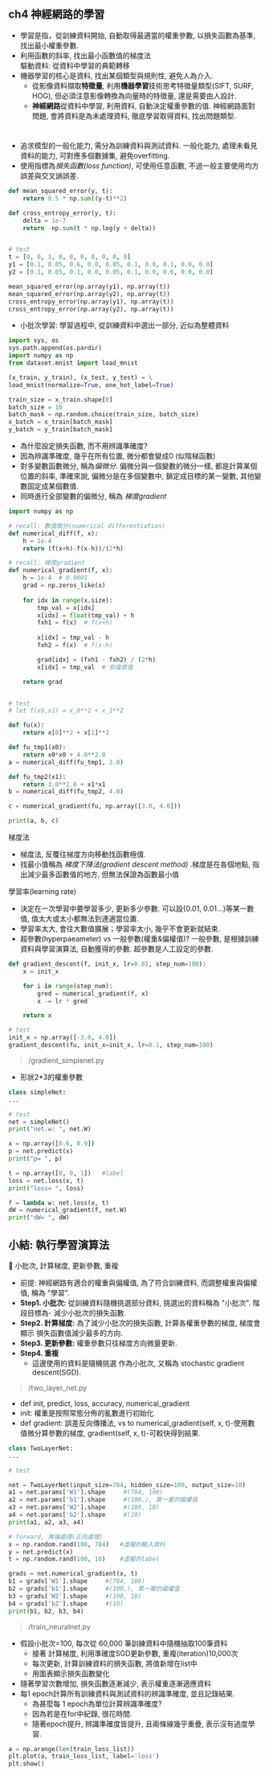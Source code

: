 
## ch4 神經網路的學習    


* 學習是指，從訓練資料開始, 自動取得最適當的權重參數, 以損失函數為基準, 找出最小權重參數.   
* 利用函數的斜率, 找出最小函數值的梯度法    
驅動資料: 從資料中學習的典範轉移       
* 機器學習的核心是資料, 找出某個類型與規則性, 避免人為介入.      
    * 從影像資料擷取**特徵量**, 利用**機器學習**技術思考特徵量類型(SIFT, SURF, HOG), 但必須注意影像轉換為向量時的特徵量, 還是需要由人設計.   
    * **神經網路**從資料中學習, 利用資料, 自動決定權重參數的值. 神經網路面對問題, 會將資料是為未處理資料, 徹底學習取得資料, 找出問題類型.     
#
* 追求模型的一般化能力, 需分為訓練資料與測試資料. 一般化能力, 處理未看見資料的能力, 可對應多個數據集, 避免overfitting.   
* 使用指標為*損失函數(loss function)*, 可使用任意函數, 不過一般主要使用均方誤差與交叉謪誤差.   

```py
def mean_squared_error(y, t):
    return 0.5 * np.sum((y-t)**2)  

def cross_entropy_error(y, t):
    delta = 1e-7
    return -np.sum(t * np.log(y + delta))


# test
t = [0, 0, 1, 0, 0, 0, 0, 0, 0, 0]
y1 = [0.1, 0.05, 0.6, 0.0, 0.05, 0.1, 0.0, 0.1, 0.0, 0.0]
y2 = [0.1, 0.05, 0.1, 0.0, 0.05, 0.1, 0.0, 0.6, 0.0, 0.0]

mean_squared_error(np.array(y1), np.array(t))
mean_squared_error(np.array(y2), np.array(t))
cross_entropy_error(np.array(y1), np.array(t))
cross_entropy_error(np.array(y2), np.array(t))
```

* 小批次學習: 學習過程中, 從訓練資料中選出一部分, 近似為整體資料

```py
import sys, os
sys.path.append(os.pardir)
import numpy as np
from dataset.mnist import load_mnist

(x_train, y_train), (x_test, y_test) = \
load_mnist(normalize=True, one_hot_label=True)

train_size = x_train.shape[0]
batch_size = 10
batch_mask = np.random.choice(train_size, batch_size)
x_batch = x_train[batch_mask]
y_batch = y_train[batch_mask]
```


* 為什麼設定損失函數, 而不用辨識準確度?    
* 因為辨識準確度, 幾乎在所有位置, 微分都會變成0 (似階梯函數)   
* 對多變數函數微分, 稱為*偏微分*. 偏微分與一個變數的微分一樣, 都是計算某個位置的斜率, 準確來說, 偏微分是在多個變數中, 鎖定成目標的某一變數, 其他變數固定成某個數值.    
* 同時進行全部變數的偏微分, 稱為 *梯度gradient*   


```py
import numpy as np

# recall: 數值微分(numerical differentiation)
def numerical_diff(f, x):
    h = 1e-4
    return (f(x+h)-f(x-h))/(2*h)

# recall: 梯度gradient
def numerical_gradient(f, x):
    h = 1e-4  # 0.0001
    grad = np.zeros_like(x)
    
    for idx in range(x.size):
        tmp_val = x[idx]
        x[idx] = float(tmp_val) + h
        fxh1 = f(x)  # f(x+h)
        
        x[idx] = tmp_val - h 
        fxh2 = f(x)  # f(x-h)

        grad[idx] = (fxh1 - fxh2) / (2*h)
        x[idx] = tmp_val  # 恢復原值

    return grad


# test
# let f(x0,x1) = x_0**2 + x_1**2

def fu(x):
    return x[0]**2 + x[1]**2

def fu_tmp1(x0):
    return x0*x0 + 4.0**2.0
a = numerical_diff(fu_tmp1, 3.0)

def fu_tmp2(x1):
    return 3.0**2.0 + x1*x1
b = numerical_diff(fu_tmp2, 4.0)

c = numerical_gradient(fu, np.array([3.0, 4.0]))

print(a, b, c)

```


梯度法
* 梯度法, 反覆往梯度方向移動找函數極值.    
* 找最小值稱為 *梯度下降法(gradient descent method)* .梯度是在各個地點, 指出減少最多函數值的地方, 但無法保證為函數最小值   

學習率(learning rate)
* 決定在一次學習中要學習多少, 更新多少參數. 可以設{0.01, 0.01...}等某一數值, 值太大或太小都無法到達適當位置.     
* 學習率太大, 會往大數值擴展；學習率太小, 幾乎不會更新就結束.   
* 超參數(hyperpaeameter) vs 一般參數(權重&偏權值)? 一般參數, 是根據訓練資料與學習演算法, 自動獲得的參數. 超參數是人工設定的參數.           

```py
def gradient_descent(f, init_x, lr=0.01, step_num=100):
    x = init_x

    for i in range(step_num):
        gred = numerical_gradient(f, x)
        x -= lr * gred

    return x

# test
init_x = np.array([-3.0, 4.0])
gradient_descent(fu, init_x=init_x, lr=0.1, step_num=100)
```

> /gradient_simplenet.py   
* 形狀2*3的權重參數   
```py
class simpleNet:
...

# test
net = simpleNet()
print("net.w: ", net.W)

x = np.array([0.6, 0.9])
p = net.predict(x)
print("p= ", p)

t = np.array([0, 0, 1])   #label
loss = net.loss(x, t)
print("loss= ", loss)

f = lambda w: net.loss(x, t)
dW = numerical_gradient(f, net.W)
print("dW= ", dW)
```

## 小結: 執行學習演算法   
:triangular_flag_on_post: 小批次, 計算梯度, 更新參數, 重複   
* 前提: 神經網路有適合的權重與偏權值, 為了符合訓練資料, 而調整權重與偏權值, 稱為 "學習".   
* **Step1. 小批次:** 從訓練資料隨機挑選部分資料, 挑選出的資料稱為 "小批次". 階段目標為- 減少小批次的損失函數.   
* **Step2. 計算梯度:** 為了減少小批次的損失函數, 計算各權重參數的梯度, 梯度會顯示 損失函數值減少最多的方向.   
* **Step3. 更新參數:** 權重參數只往梯度方向微量更新.    
* **Step4. 重複**
    * 這邊使用的資料是隨機挑選 作為小批次, 又稱為 stochastic gradient descent(SGD).   

> /two_layer_net.py   
* def init, predict, loss, accuracy, numerical_gradient
* init: 權重是按照常態分佈的亂數進行初始化   
* def gradient: 誤差反向傳播法,  vs to numerical_gradient(self, x, t)-使用數值微分算參數的梯度, gradient(self, x, t)-可較快得到結果.   

```py
class TwoLayerNet:
...

# test

net = TwoLayerNet(input_size=784, hidden_size=100, output_size=10)
a1 = net.params['W1'].shape     #(784, 100)
a2 = net.params['b1'].shape     #(100,), 第一層的偏權值   
a3 = net.params['W2'].shape     #(100, 10)
a4 = net.params['b2'].shape     #(10)
print(a1, a2, a3, a4)

# forward, 推論處理(正向處理)  
x = np.random.rand(100, 784)   #虛擬的輸入資料  
y = net.predict(x)
t = np.random.rand(100, 10)    #虛擬的label   

grads = net.numerical_gradient(x, t)
b1 = grads['W1'].shape     #(784, 100)
b2 = grads['b1'].shape     #(100,), 第一層的偏權值   
b3 = grads['W2'].shape     #(100, 10)
b4 = grads['b2'].shape     #(10)
print(b1, b2, b3, b4)
```

> /train_neuralnet.py    
* 假設小批次=100, 每次從 60,000 筆訓練資料中隨機抽取100筆資料    
    * 接著 計算梯度, 利用準確度SGD更新參數, 重複(iteration)10,000次   
    * 每次更新, 計算訓練資料的損失函數, 將值新增在list中   
    * 用圖表顯示損失函數變化    
* 隨著學習次數增加, 損失函數逐漸減少, 表示權重逐漸適應資料
* 每1 epoch計算所有訓練資料與測試資料的辨識準確度, 並且記錄結果.  
    * 為甚麼每 1 epoch為單位計算辨識準確度?   
    * 因為若是在for中紀錄, 很花時間. 
    * 隨著epoch提升, 辨識準確度皆提升, 且兩條線幾乎重疊, 表示沒有過度學習.        

```py
a = np.arange(len(train_loss_list))
plt.plot(a, train_loss_list, label='loss')
plt.show()
```
